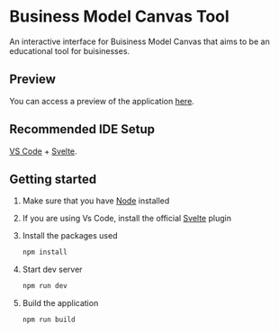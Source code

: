 # Business Model Canvas Tool

An interactive interface for Buisiness Model Canvas that aims to be an educational tool for buisinesses.

## Preview

You can access a preview of the application [here](https://htmlpreview.github.io/?https://github.com/RedPhoenixQ/Business-Model-Canvas/blob/master/dist/index.html).

## Recommended IDE Setup

[VS Code](https://code.visualstudio.com/) + [Svelte](https://marketplace.visualstudio.com/items?itemName=svelte.svelte-vscode).

## Getting started

1. Make sure that you have [Node](https://nodejs.org/en/download) installed
2. If you are using Vs Code, install the official [Svelte](https://marketplace.visualstudio.com/items?itemName=svelte.svelte-vscode) plugin
3. Install the packages used

   ```sh
   npm install
   ```

4. Start dev server

   ```sh
   npm run dev
   ```

5. Build the application

   ```sh
   npm run build
   ```
